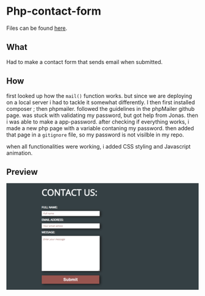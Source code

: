 # Php-contact-form

Files can be found [here](https://github.com/krisderycke/php-contact).

## What

Had to make a contact form that sends email when submitted.

## How

first looked up how the `mail()` function works. but since we are deploying on a local server i had to tackle it somewhat differently. I then first installed composer ; then phpmailer.
followed the guidelines in the phpMailer github page.
was stuck with validating my password, but got help from Jonas. then i was able to make a app-password.
after checking if everything works, i made a new php page with a variable contaning my password. then added that page in a `gitignore` file, so my password is not visilble in my repo.

when all functionalities were working, i added CSS styling and Javascript animation.

## Preview

![screenshot](/Assets/pics/Capture.PNG)
